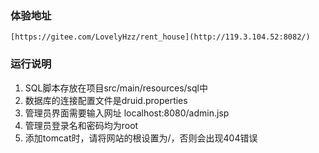 ### 体验地址
    [https://gitee.com/LovelyHzz/rent_house](http://119.3.104.52:8082/)

### 运行说明

1. SQL脚本存放在项目src/main/resources/sql中
2. 数据库的连接配置文件是druid.properties
3. 管理员界面需要输入网址 localhost:8080/admin.jsp
4. 管理员登录名和密码均为root
5. 添加tomcat时，请将网站的根设置为/，否则会出现404错误
